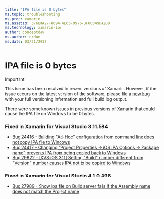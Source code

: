 ```yaml
---
title: "IPA file is 0 bytes"
ms.topic: troubleshooting
ms.prod: xamarin
ms.assetid: 376BBA27-8694-4E63-9976-BF60349D42D8
ms.technology: xamarin-ios
author: conceptdev
ms.author: crdun
ms.date: 03/21/2017
---
```


# IPA file is 0 bytes

> [!IMPORTANT]
> This issue has been resolved in recent versions of Xamarin. However, if the issue occurs on the latest version of the software, please file a [new bug](~/cross-platform/troubleshooting/questions/howto-file-bug.md) with your full versioning information and full build log output.



There were some known issues in previous versions of Xamarin that could cause the IPA file on Windows to be 0 bytes. 

### Fixed in Xamarin for Visual Studio 3.11.584 
- [Bug 24416 - Building "Ad-Hoc" configuration from command line does not copy IPA file to Windows](https://bugzilla.xamarin.com/show_bug.cgi?id=24416)
- [Bug 24417 - Changing "Project Properties -> iOS IPA Options -> Package name" prevents IPA from being copied back to Windows](https://bugzilla.xamarin.com/show_bug.cgi?id=24417)
- [Bug 29822 - [XVS.iOS 3.11] Setting "Build" number different from "Version" number causes IPA not to be copied to Windows](https://bugzilla.xamarin.com/show_bug.cgi?id=29822)

### Fixed in Xamarin for Visual Studio 4.1.0.496
- [Bug 27989 - Show ipa file on Build server fails if the Assembly name does not match the Project name](https://bugzilla.xamarin.com/show_bug.cgi?id=27989)
